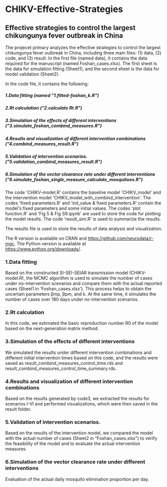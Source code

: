 # CHIKV-Effective-Strategies
## Effective strategies to control the largest chikungunya fever outbreak in China

The projecet primary analyzes the effective strategies to control the largest chikungunya fever outbreak in China, including three main files: (1) data, (2) code, and (3) result.
In the first file (named data), it contains the data required for the manuscript (named Foshan_cases.xlsx). The first sheet is the data for simulation fitting (Sheet1), and the second sheet is the data for model validation (Sheet2).

In the code file, it contains the following:
##### 1.Data fitting (named "1.fitted-foshan_k.R")
##### 2.Rt calculation ("2.calculate Rt.R")
##### 3.Simulation of the effects of different interventions ("3.simulate_foshan_combind_measures.R")
##### 4.Results and visualization of different intervention combinations ("4.combind_measures_result.R")
##### 5.Validation of intervention scenarios.("5.validation_combind_measures_result.R")
##### 6.Simulation of the vector clearance rate under different interventions ("6.simulate_foshan_single_measure_calculate_mosquitoes.R")
The code 'CHIKV-model.R' contains the baseline model 'CHIKV_model' and the intervention model 'CHIKV_model_with_combind_intervention'. The codes 'fixed parameters.R' and 'init_value & fixed parameters.R' contain the model's fixed parameters and some initial values. The codes 'plot function.R' and 'Fig 5 & Fig S9.ipynb' are used to store the code for plotting the model results. The code 'result_sim.R' is used to summarize the results.  

The results file is used to store the results of data analysis and visualization. 

The R version is available on CRAN and https://github.com/neurodata/r-mgc. The Python version is available at https://www.python.org/downloads/.

### 1.Data fitting 
Based on the constructed SI-SEI-SEIAR transmission model (CHIKV-model.R), the MCMC algorithm is used to simulate the number of cases under no-intervention scenarios and compare them with the actual reported cases (Sheet1 in 'Foshan_cases.xlsx'). This process helps to obtain the uncertain parameters βmp, βpm, and k. At the same time, it simulates the number of cases over 180 days under no-intervention scenarios. 

### 2.Rt calculation
In this code, we estimated the basic reproduction number R0 of the model based on the next-generation matrix method.

### 3.Simulation of the effects of different interventions 
We simulated the results under different intervention combinations and different initial intervention times based on this code, and the results were saved as result_combind_measures_control_time.rds and result_combind_measures_control_time_summary.rds.

### 4.Results and visualization of different intervention combinations 
Based on the results generated by code3, we extracted the results for scenarios I-VI and performed visualizations, which were then saved in the result folder.

### 5.Validation of intervention scenarios.
Based on the results of the intervention model, we compared the model with the actual number of cases (Sheet2 in “Foshan_cases.xlsx”) to verify the feasibility of the model and to evaluate the actual intervention measures.

### 6.Simulation of the vector clearance rate under different interventions 
Evaluation of the actual daily mosquito elimination proportion per day.



